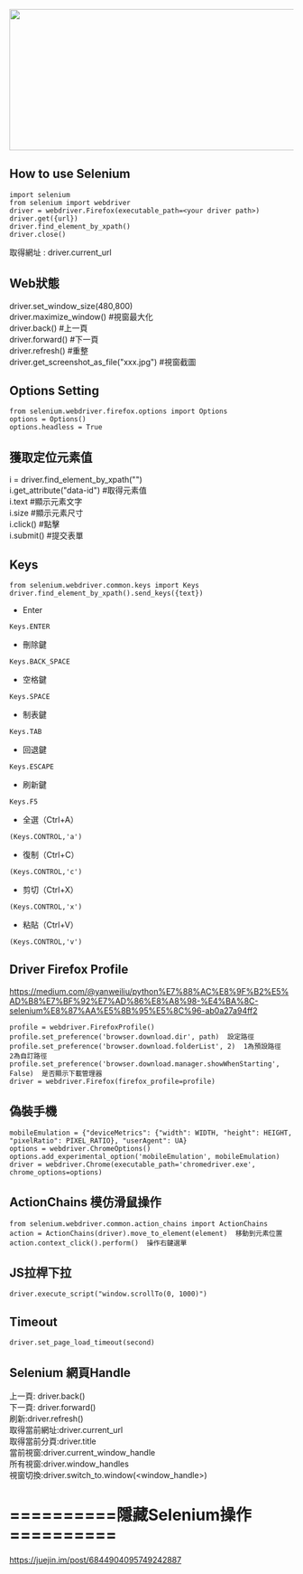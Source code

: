 <p align='center'>
  <img height=250px width=550px src='https://learningactors.com/wp-content/uploads/2017/06/selenium.png'/>
</p>

## How to use Selenium
```
import selenium
from selenium import webdriver  
driver = webdriver.Firefox(executable_path=<your driver path>)  
driver.get({url})
driver.find_element_by_xpath()  
driver.close()
```
取得網址 : driver.current_url  

## Web狀態  
driver.set_window_size(480,800)  
driver.maximize_window()  #視窗最大化  
driver.back()       #上一頁  
driver.forward()    #下一頁  
driver.refresh()    #重整  
driver.get_screenshot_as_file("xxx.jpg")    #視窗截圖  

## Options Setting 
```
from selenium.webdriver.firefox.options import Options  
options = Options()  
options.headless = True  
```

## 獲取定位元素值    

i = driver.find_element_by_xpath("")   
i.get_attribute("data-id")  #取得元素值  
i.text     #顯示元素文字    
i.size     #顯示元素尺寸  
i.click() #點擊  
i.submit() #提交表單  


## Keys  
```
from selenium.webdriver.common.keys import Keys
driver.find_element_by_xpath().send_keys({text})    
```
- Enter 
```
Keys.ENTER  
```
- 刪除鍵 
```
Keys.BACK_SPACE  
```
- 空格鍵 
```
Keys.SPACE  
```
- 制表鍵 
```
Keys.TAB  
```
- 回退鍵 
```
Keys.ESCAPE  
```
- 刷新鍵 
```
Keys.F5  
```
- 全選（Ctrl+A）
```
(Keys.CONTROL,'a')
```
- 復制（Ctrl+C）
```
(Keys.CONTROL,'c') 
```
- 剪切（Ctrl+X）
```
(Keys.CONTROL,'x')  
```
- 粘貼（Ctrl+V）
```
(Keys.CONTROL,'v')  
```

## Driver Firefox Profile

https://medium.com/@yanweiliu/python%E7%88%AC%E8%9F%B2%E5%AD%B8%E7%BF%92%E7%AD%86%E8%A8%98-%E4%BA%8C-selenium%E8%87%AA%E5%8B%95%E5%8C%96-ab0a27a94ff2  

```
profile = webdriver.FirefoxProfile()  
profile.set_preference('browser.download.dir', path)  設定路徑  
profile.set_preference('browser.download.folderList', 2)  1為預設路徑   2為自訂路徑  
profile.set_preference('browser.download.manager.showWhenStarting', False)  是否顯示下載管理器
driver = webdriver.Firefox(firefox_profile=profile)
```

## 偽裝手機
```
mobileEmulation = {"deviceMetrics": {"width": WIDTH, "height": HEIGHT, "pixelRatio": PIXEL_RATIO}, "userAgent": UA}  
options = webdriver.ChromeOptions()  
options.add_experimental_option('mobileEmulation', mobileEmulation)  
driver = webdriver.Chrome(executable_path='chromedriver.exe', chrome_options=options)
```

## ActionChains 模仿滑鼠操作
```
from selenium.webdriver.common.action_chains import ActionChains  
action = ActionChains(driver).move_to_element(element)  移動到元素位置  
action.context_click().perform()  操作右鍵選單  
```

## JS拉桿下拉  
```
driver.execute_script("window.scrollTo(0, 1000)")
```

## Timeout  
```
driver.set_page_load_timeout(second)  
```

## Selenium 網頁Handle

上一頁: driver.back()  
下一頁: driver.forward()  
刷新:driver.refresh()  
取得當前網址:driver.current_url  
取得當前分頁:driver.title  
當前視窗:driver.current_window_handle  
所有視窗:driver.window_handles  
視窗切換:driver.switch_to.window(<window_handle>)

# ==========隱藏Selenium操作==========  
https://juejin.im/post/6844904095749242887


